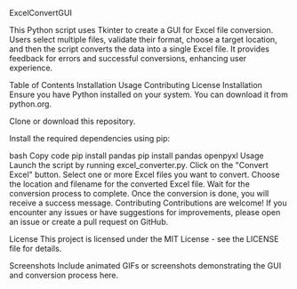 ExcelConvertGUI



This Python script uses Tkinter to create a GUI for Excel file conversion. Users select multiple files, validate their format, choose a target location, and then the script converts the data into a single Excel file. It provides feedback for errors and successful conversions, enhancing user experience.

Table of Contents
Installation
Usage
Contributing
License
Installation
Ensure you have Python installed on your system. You can download it from python.org.

Clone or download this repository.

Install the required dependencies using pip:

bash
Copy code
pip install pandas
pip install pandas openpyxl
Usage
Launch the script by running excel_converter.py.
Click on the "Convert Excel" button.
Select one or more Excel files you want to convert.
Choose the location and filename for the converted Excel file.
Wait for the conversion process to complete.
Once the conversion is done, you will receive a success message.
Contributing
Contributions are welcome! If you encounter any issues or have suggestions for improvements, please open an issue or create a pull request on GitHub.

License
This project is licensed under the MIT License - see the LICENSE file for details.

Screenshots
Include animated GIFs or screenshots demonstrating the GUI and conversion process here.
